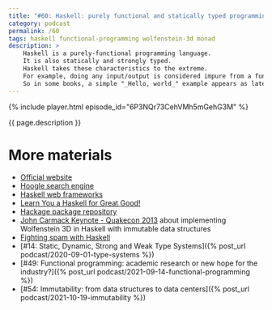```yaml
---
title: "#60: Haskell: purely functional and statically typed programming language"
category: podcast
permalink: /60
tags: haskell functional-programming wolfenstein-3d monad
description: >
    Haskell is a purely-functional programming language.
    It is also statically and strongly typed.
    Haskell takes these characteristics to the extreme.
    For example, doing any input/output is considered impure from a functional programming point of view.
    So in some books, a simple "_Hello, world_" example appears as late as in chapter... 9.
---
```


{% include player.html episode_id="6P3NQr73CehVMh5mGehG3M" %}

{{ page.description }}

<!--
On the other hand, the type system is really powerful and clever.
Sometimes it's jokingly said that if your Haskell program compiles, it must be correct.
This is somewhat true.
The type system is so expressive and the compiler so strict that many potential bugs manifest as compilation errors.
To give you an idea of how precise the types are: there is a search engine known as *Hoogle*.
Like Google, but with _H_.
In Hoogle you type a signature of a function you are looking for and it'll find the appropriate library function.

For example, let's say you ask for a function that takes a list.
And returns a list of the same type.
There are many functions like that, for example `reverse` or `tail`.
However, if you also require that elements of that list must support ordering with each other...
Well, in that case, you must be looking for a `sort` function.
This is exactly what Hoogle suggests.

By the way, specifying that a given type support equality, ordering or turning itself into a string is supported via _so-called_ type classes.
Type classes are somewhat similar to interfaces in Java but much more powerful.
For instance, you can define them externally and in multiple different ways for the same type.

OK, but this is just the beginning of Haskell awesomeness.
Expressions in Haskell are evaluated lazily.
This means you can work with theoretically infinite data structures.
Also, some algorithms are much easier to implement when the runtime only evaluates as little as needed.

Being a functional programming language, Haskell supports higher-order functions and lambda expressions.
In Haskell, it's absolutely fine to "_forget_" about the last argument of a function.
You won't get a compilation error!
It's best explained with an example.

There's a `drop` function that accepts an integer and a list.
If you invoke `drop 3 "foobar"` it'll return `"bar"`.
But what if you invoke `drop 3` without a second argument?
Congratulations, it works just fine!
You just created another function that, when invoked on a list, drops the first 3 elements.
You can name `drop 3` expression as `skipFirstThree` and use it as an ordinary function.
Oh, and Haskell has excellent type inference.
It means the compiler is amazingly good at guessing what's the signature of your newly created function.

One of the most surprising features of Haskell is the way it handles input/output.
Every impure operation must be wrapped in an IO monad.
Monads deserve an episode on their own, so let's stop right here.

Haskell has many other interesting properties, like pattern matching and immutability.
This language is most popular in academics and programming language research.
However, there are some practical applications.
For example, Facebook's spam filter was famously written in Haskell.
Also, John Carmack, one of the creators of legendary  Wolfenstein 3D, rewrote that game years later in Haskell.
Turns out, despite a very strict environment, it has a lot of benefits.
Surprisingly, immutability in such a dynamic game actually helps!

That's it, thanks for listening, bye!
-->

# More materials

* [Official website](https://www.haskell.org/)
* [Hoogle search engine](https://hoogle.haskell.org/)
* [Haskell web frameworks](https://wiki.haskell.org/Web/Frameworks)
* [Learn You a Haskell for Great Good!](http://learnyouahaskell.com/)
* [Hackage package repository](https://hackage.haskell.org/)
* [John Carmack Keynote - Quakecon 2013](https://www.youtube.com/watch?v=Uooh0Y9fC_M&t=4660s) about implementing Wolfenstein 3D in Haskell with immutable data structures
* [Fighting spam with Haskell](https://engineering.fb.com/2015/06/26/security/fighting-spam-with-haskell/)
* [#14: Static, Dynamic, Strong and Weak Type Systems]({% post_url podcast/2020-09-01-type-systems %})
* [#49: Functional programming: academic research or new hope for the industry?]({% post_url podcast/2021-09-14-functional-programming %})
* [#54: Immutability: from data structures to data centers]({% post_url podcast/2021-10-19-immutability %})

